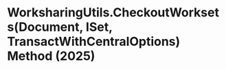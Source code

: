 # WorksharingUtils.CheckoutWorksets(Document, ISet<WorksetId>, TransactWithCentralOptions) Method (2025)

﻿